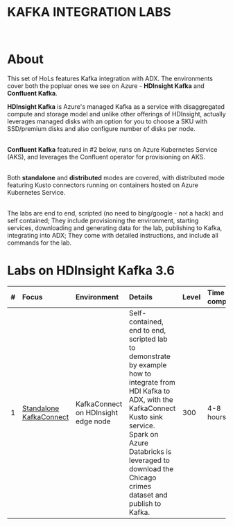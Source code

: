 # KAFKA INTEGRATION LABS
<br>

# About

This set of HoLs features Kafka integration with ADX.  The environments cover both the popluar ones we see on Azure - **HDInsight Kafka** and **Confluent Kafka**.  <br>

**HDInsight Kafka** is Azure's managed Kafka as a service with disaggregated compute and storage model and unlike other offerings of HDInsight, actually leverages managed disks with an option for you to choose a SKU with SSD/premium disks and also configure number of disks per node.<br><br>

**Confluent Kafka** featured  in #2 below, runs on Azure Kubernetes Service (AKS), and leverages the Confluent operator for provisioning on AKS.<br><br>  

Both **standalone** and **distributed** modes are covered, with distributed mode featuring Kusto connectors running on containers hosted on Azure Kubernetes Service.<br><br>  

The labs are end to end, scripted (no need to bing/google - not a hack) and self contained; They include provisioning the environment, starting services, downloading and generating data for the lab, publishing to Kafka, integrating into ADX; They come with detailed instructions, and include all commands for the lab.  

# Labs on HDInsight Kafka 3.6

| # | Focus |Environment | Details | Level |Time to complete |
| :--- | :--- | :--- | :--- | :--- | :--- |
| 1 | [Standalone KafkaConnect](standalone-edgenode/README.md) | KafkaConnect on HDInsight edge node | Self-contained, end to end, scripted lab to demonstrate by example how to integrate from HDI Kafka to ADX, with the KafkaConnect Kusto sink service.  Spark on Azure Databricks is leveraged to download the Chicago crimes dataset and publish to Kafka. | 300 | 4-8 hours|
